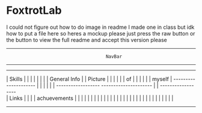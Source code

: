 # FoxtrotLab
I could not figure out how to do image in readme I made one in class but idk how to put a file here so heres a mockup
please just press the raw button or the button to view the full readme and accept this version please


--------------------------------------------------------------------------------------------------------------------
                                         NavBar
--------------------------------------------------------------------------------------------------------------------

---------------------       ----------------------------------------------------------------      ------------------
|    Skills         |       |                                                              |      |                |
|                   |       |                   General Info                               |      |  Picture       |
|                   |       |                                                              |      |       of       |
|                   |       |                                                              |      |     myself     |
---------------------       |                                                              |      |                |
                            |                                                              |      ------------------
---------------------       |                                                              |      ------------------    
|    Links          |       |                                                              |      |  achuevements  |
|                   |       |                                                              |      |                |
|                   |       |                                                              |      |                |
|                   |       |                                                              |      |                |
|                   |       |                                                              |      |                |
|                   |       |                                                              |      |                |
---------------------       ----------------------------------------------------------------      ------------------
